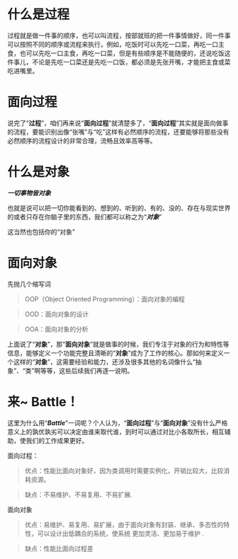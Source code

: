 # 什么是过程

过程就是做一件事的顺序，也可以叫流程，按部就班的把一件事情做好，同一件事可以按照不同的顺序或流程来执行，例如，吃饭时可以先吃一口菜，再吃一口主食，也可以先吃一口主食，再吃一口菜，但是有些顺序是不能随便的，还说吃饭这件事儿，不论是先吃一口菜还是先吃一口饭，都必须是先张开嘴，才能把主食或菜吃进嘴里。

# 面向过程

说完了“**过程**”，咱们再来说“**面向过程**”就清楚多了，“**面向过程**”其实就是面向做事的流程，要能识别出像“张嘴”与“吃”这样有必然顺序的流程，还要能够将那些没有必然顺序的流程设计的非常合理，流畅且效率高等等。

# 什么是对象

***一切事物皆对象***

也就是说可以把一切你能看到的、想到的、听到的、有的、没的、存在与现实世界的或者只存在你脑子里的东西，我们都可以称之为“***对象***”

这当然也包括你的“对象”

# 面向对象

先抛几个缩写词

> OOP（Object Oriented Programming）：面向对象的编程

> OOD：面向对象的设计

> OOA：面向对象的分析

上面说了“**对象**”，那“**面向对象**”就是做事的时候，我们专注于对象的行为和特性等信息，能够定义一个功能完整且清晰的“**对象**”成为了工作的核心。那如何来定义一个这样的“**对象**”，这需要经验和能力，还涉及很多其他的名词像什么“抽象”、“类”啊等等，这些后续我们再逐一说明。

# 来~ Battle！

这里为什么用“***Battle***”一词呢？个人认为，“**面向过程**”与“**面向对象**”没有什么严格意义上的孰优孰劣可以决定由谁来取代谁，到时可以通过对比小各取所长，相互辅助，使我们的工作成果更好。

面向过程：

> 优点：性能比面向对象好，因为类调用时需要实例化，开销比较大，比较消耗资源。

> 缺点：不易维护、不易复用、不易扩展.

面向对象

> 优点：易维护、易复用、易扩展，由于面向对象有封装、继承、多态性的特性，可以设计出低耦合的系统，使系统 更加灵活、更加易于维护 .

> 缺点：性能比面向过程差